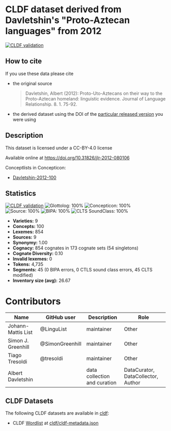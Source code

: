 # CLDF dataset derived from Davletshin's "Proto-Aztecan languages" from 2012

[![CLDF validation](https://github.com/lexibank/davletshinaztecan/workflows/CLDF-validation/badge.svg)](https://github.com/lexibank/davletshinaztecan/actions?query=workflow%3ACLDF-validation)

## How to cite

If you use these data please cite
- the original source
  > Davletshin, Albert (2012): Proto-Uto-Aztecans on their way to the Proto-Aztecan homeland: linguistic evidence. Journal of Language Relationship. 8. 1. 75-92.
- the derived dataset using the DOI of the [particular released version](../../releases/) you were using

## Description


This dataset is licensed under a CC-BY-4.0 license

Available online at https://doi.org/10.31826/jlr-2012-080106


Conceptlists in Concepticon:
- [Davletshin-2012-100](https://concepticon.clld.org/contributions/Davletshin-2012-100)
## Statistics


[![CLDF validation](https://github.com/lexibank/davletshinaztecan/workflows/CLDF-validation/badge.svg)](https://github.com/lexibank/davletshinaztecan/actions?query=workflow%3ACLDF-validation)
![Glottolog: 100%](https://img.shields.io/badge/Glottolog-100%25-brightgreen.svg "Glottolog: 100%")
![Concepticon: 100%](https://img.shields.io/badge/Concepticon-100%25-brightgreen.svg "Concepticon: 100%")
![Source: 100%](https://img.shields.io/badge/Source-100%25-brightgreen.svg "Source: 100%")
![BIPA: 100%](https://img.shields.io/badge/BIPA-100%25-brightgreen.svg "BIPA: 100%")
![CLTS SoundClass: 100%](https://img.shields.io/badge/CLTS%20SoundClass-100%25-brightgreen.svg "CLTS SoundClass: 100%")

- **Varieties:** 9
- **Concepts:** 100
- **Lexemes:** 854
- **Sources:** 9
- **Synonymy:** 1.00
- **Cognacy:** 854 cognates in 173 cognate sets (54 singletons)
- **Cognate Diversity:** 0.10
- **Invalid lexemes:** 0
- **Tokens:** 4,735
- **Segments:** 45 (0 BIPA errors, 0 CTLS sound class errors, 45 CLTS modified)
- **Inventory size (avg):** 26.67

# Contributors

Name | GitHub user | Description | Role
--- | --- | --- | ---
Johann-Mattis List | @LinguList | maintainer | Other 
Simon J. Greenhill | @SimonGreenhill | maintainer | Other
Tiago Tresoldi | @tresoldi | maintainer | Other
Albert Davletshin | | data collection and curation | DataCurator, DataCollector, Author




## CLDF Datasets

The following CLDF datasets are available in [cldf](cldf):

- CLDF [Wordlist](https://github.com/cldf/cldf/tree/master/modules/Wordlist) at [cldf/cldf-metadata.json](cldf/cldf-metadata.json)